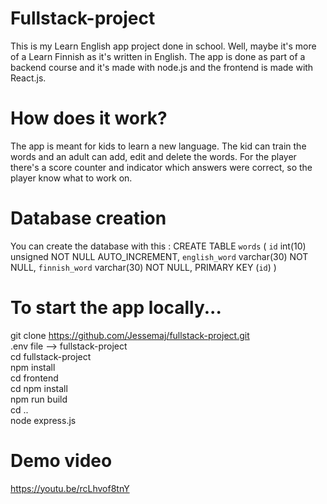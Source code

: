 # Fullstack-project
This is my Learn English app project done in school. Well, maybe it's more of a Learn Finnish as it's written in English. The app is done as part of a backend course and it's made with node.js and the frontend is made with React.js.

# How does it work?
The app is meant for kids to learn a new language. The kid can train the words and an adult can add, edit and delete the words.
For the player there's a score counter and indicator which answers were correct, so the player know what to work on.

# Database creation
You can create the database with this :
 CREATE TABLE `words` (
  `id` int(10) unsigned NOT NULL AUTO_INCREMENT,
  `english_word` varchar(30) NOT NULL,
  `finnish_word` varchar(30) NOT NULL,
  PRIMARY KEY (`id`)
) 

# To start the app locally...
git clone https://github.com/Jessemaj/fullstack-project.git <br />
.env file --> fullstack-project <br />
cd fullstack-project <br />
npm install <br />
cd frontend <br />
cd npm install <br />
npm run build <br />
cd .. <br />
node express.js <br />

# Demo video
https://youtu.be/rcLhvof8tnY
